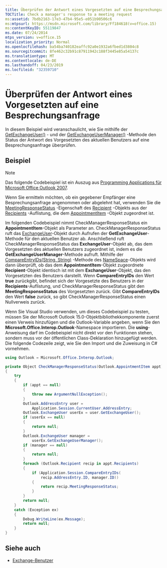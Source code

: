 ```yaml
---
title: Überprüfen der Antwort eines Vorgesetzten auf eine Besprechungsanfrage
TOCTitle: Check a manager's response to a meeting request
ms:assetid: 7bdb2163-17e3-47b4-95e5-e051b90506c6
ms:mtpsurl: https://msdn.microsoft.com/library/Ff184618(v=office.15)
ms:contentKeyID: 55119847
ms.date: 07/24/2014
mtps_version: v=office.15
localization_priority: Normal
ms.openlocfilehash: ba54ba740182eaffc92a0e1932a6fbed1d3804c8
ms.sourcegitcommit: 8fe462c32b91c87911942c188f3445e85a54137c
ms.translationtype: MT
ms.contentlocale: de-DE
ms.lasthandoff: 04/23/2019
ms.locfileid: "32359710"
---
```

# <a name="check-a-managers-response-to-a-meeting-request"></a>Überprüfen der Antwort eines Vorgesetzten auf eine Besprechungsanfrage

In diesem Beispiel wird veranschaulicht, wie Sie mithilfe der [GetExchangeUser()](https://msdn.microsoft.com/library/bb611808\(v=office.15\)) - und der [GetExchangeUserManager()](https://msdn.microsoft.com/library/bb646656\(v=office.15\)) -Methode den Status der Antwort des Vorgesetzten des aktuellen Benutzers auf eine Besprechungsanfrage überprüfen.

## <a name="example"></a>Beispiel

> [!NOTE] 
> Das folgende Codebeispiel ist ein Auszug aus [Programming Applications für Microsoft Office Outlook 2007](https://www.amazon.com/gp/product/0735622493?ie=UTF8&tag=msmsdn-20&linkCode=as2&camp=1789&creative=9325&creativeASIN=0735622493).

Wenn Sie ermitteln möchten, ob ein gegebener Empfänger eine Besprechungsanfrage angenommen oder abgelehnt hat, verwenden Sie die [MeetingResponseStatus](https://msdn.microsoft.com/library/bb645283\(v=office.15\)) -Eigenschaft des [Recipient](https://msdn.microsoft.com/library/bb624370\(v=office.15\)) -Objekts aus der [Recipients](https://msdn.microsoft.com/library/bb646361\(v=office.15\)) -Auflistung, die dem [AppointmentItem](https://msdn.microsoft.com/library/bb645611\(v=office.15\)) -Objekt zugeordnet ist.

Im folgenden Codebeispiel nimmt CheckManagerResponseStatus ein **AppointmentItem**-Objekt als Parameter an. CheckManagerResponseStatus ruft das [ExchangeUser](https://msdn.microsoft.com/library/bb609574\(v=office.15\))-Objekt durch Aufrufen der **GetExchangeUser**-Methode für den aktuellen Benutzer ab. Anschließend ruft CheckManagerResponseStatus das **ExchangeUser**-Objekt ab, das dem Vorgesetzten des aktuellen Benutzers zugeordnet ist, indem es die **GetExchangeUserManager**-Methode aufruft. Mithilfe der [CompareEntryIDs(String, String)](https://msdn.microsoft.com/library/bb646919\(v=office.15\)) -Methode des [NameSpace](https://msdn.microsoft.com/library/bb645857\(v=office.15\))-Objekts wird dann überprüft, ob das dem **AppointmentItem**-Objekt zugeordnete **Recipient**-Objekt identisch ist mit dem **ExchangeUser**-Objekt, das den Vorgesetzten des Benutzers darstellt. Wenn **CompareEntryIDs** den Wert **true** zurückgibt, befindet sich der Vorgesetzte des Benutzers in der **Recipients**-Auflistung, und CheckManagerResponseStatus gibt den **MeetingResponseStatus** des Vorgesetzten zurück. Gibt **CompareEntryIDs** den Wert **false** zurück, so gibt CheckManagerResponseStatus einen Nullverweis zurück.

Wenn Sie Visual Studio verwenden, um dieses Codebeispiel zu testen, müssen Sie der Microsoft Outlook 15.0-Objektbibliothekkomponente zuerst einen Verweis hinzufügen und die Outlook-Variable angeben, wenn Sie den **Microsoft.Office.Interop.Outlook**-Namespace importieren. Die **using**-Anweisung darf im Codebeispiel nicht direkt vor den Funktionen stehen, sondern muss vor der öffentlichen Class-Deklaration hinzugefügt werden. Die folgende Codezeile zeigt, wie Sie den Import und die Zuweisung in C\# vornehmen.

```csharp
using Outlook = Microsoft.Office.Interop.Outlook;
```


```csharp
private Object CheckManagerResponseStatus(Outlook.AppointmentItem appt)
{
    try
    {
        if (appt == null)
        {
            throw new ArgumentNullException();
        }
        Outlook.AddressEntry user =
            Application.Session.CurrentUser.AddressEntry;
        Outlook.ExchangeUser userEx = user.GetExchangeUser();
        if (userEx == null)
        {
            return null;
        }
        Outlook.ExchangeUser manager =
            userEx.GetExchangeUserManager();
        if (manager == null)
        {
            return null;
        }
        foreach (Outlook.Recipient recip in appt.Recipients)
        {
            if (Application.Session.CompareEntryIDs(
                recip.AddressEntry.ID, manager.ID))
            {
                return recip.MeetingResponseStatus;
            }
        }
        return null;
    }
    catch (Exception ex)
    {
        Debug.WriteLine(ex.Message);
        return null;
    }
}
```

## <a name="see-also"></a>Siehe auch

- [Exchange-Benutzer](exchange-users.md)

